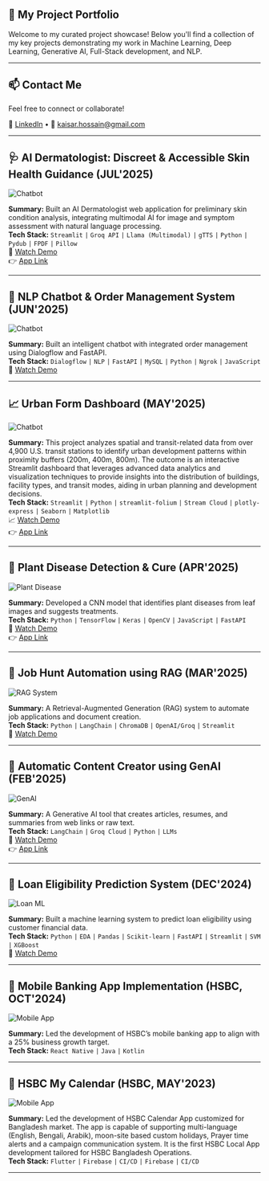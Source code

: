 ## 🚀 My Project Portfolio

Welcome to my curated project showcase! Below you'll find a collection of my key projects demonstrating my work in Machine Learning, Deep Learning, Generative AI, Full-Stack development, and NLP.

---

## 📫 Contact Me
Feel free to connect or collaborate!

🔗 [LinkedIn](https://linkedin.com/in/kaisarhossain/) • 📧 kaisar.hossain@gmail.com

---

## 🩺 AI Dermatologist: Discreet & Accessible Skin Health Guidance (JUL'2025)
![Chatbot](icons/project10.png)

**Summary:** Built an AI Dermatologist web application for preliminary skin condition analysis, integrating multimodal AI for image and symptom assessment with natural language processing.  
**Tech Stack:** `Streamlit` `|` `Groq API` `|` `Llama (Multimodal)` `|` `gTTS` `|` `Python` `|` `Pydub` `|` `FPDF` `|` `Pillow`  
🎥 [Watch Demo](https://youtu.be/Jlgfb5rJ0eY)  
👉 [App Link](https://kaisar-ai-dermatologist.streamlit.app/)

---

## 🤖 NLP Chatbot & Order Management System (JUN'2025)
![Chatbot](icons/project5.png)

**Summary:** Built an intelligent chatbot with integrated order management using Dialogflow and FastAPI.  
**Tech Stack:** `Dialogflow` `|` `NLP` `|` `FastAPI` `|` `MySQL` `|` `Python` `|` `Ngrok` `|` `JavaScript`  
🎥 [Watch Demo](https://youtu.be/FXdmZJ5D6ME)

---

## 📈 Urban Form Dashboard (MAY'2025)
![Chatbot](icons/project7.png)

**Summary:** This project analyzes spatial and transit-related data from over 4,900 U.S. transit stations to identify urban development patterns within proximity buffers (200m, 400m, 800m). The outcome is an interactive Streamlit dashboard that leverages advanced data analytics and visualization techniques to provide insights into the distribution of buildings, facility types, and transit modes, aiding in urban planning and development decisions.  
**Tech Stack:** `Streamlit` `|` `Python` `|` `streamlit-folium` `|` `Stream Cloud` `|` `plotly-express` `|` `Seaborn` `|` `Matplotlib`  
📈 [Watch Demo](https://tod-urbanform-dashboard.streamlit.app/?embed_options=light_theme,show_toolbar)  
👉 [App Link](https://tod-urbanform-dashboard.streamlit.app/?embed_options=light_theme,show_toolbar)

---

## 🌿 Plant Disease Detection & Cure (APR'2025)
![Plant Disease](icons/project4.png)

**Summary:** Developed a CNN model that identifies plant diseases from leaf images and suggests treatments.  
**Tech Stack:** `Python` `|` `TensorFlow` `|` `Keras` `|` `OpenCV` `|` `JavaScript` `|` `FastAPI`  
🎥 [Watch Demo](https://youtu.be/QVX944amiuU)  
👉 [App Link](https://huggingface.co/spaces/kaisarhossain/PlantDiseaseCure)

---

## 🧾 Job Hunt Automation using RAG (MAR'2025)
![RAG System](image/career_summary.ico)

**Summary:** A Retrieval-Augmented Generation (RAG) system to automate job applications and document creation.  
**Tech Stack:** `Python` `|` `LangChain` `|` `ChromaDB` `|` `OpenAI/Groq` `|` `Streamlit`  
🎥 [Watch Demo](https://youtu.be/i1Zrmp6KFGs)

---

## 🧠 Automatic Content Creator using GenAI (FEB'2025)
![GenAI](icons/project6.png)

**Summary:** A Generative AI tool that creates articles, resumes, and summaries from web links or raw text.  
**Tech Stack:** `LangChain` `|` `Groq Cloud` `|` `Python` `|` `LLMs`  
🎥 [Watch Demo](https://youtu.be/nZsBJbWv_h8)  
👉 [App Link](https://kaisar-social-media-post-genai.streamlit.app/)

---

## 🏦 Loan Eligibility Prediction System (DEC'2024)
![Loan ML](icons/project3.png)

**Summary:** Built a machine learning system to predict loan eligibility using customer financial data.  
**Tech Stack:** `Python` `|` `EDA` `|` `Pandas` `|` `Scikit-learn` `|` `FastAPI` `|` `Streamlit` `|` `SVM` `|` `XGBoost`  
🎥 [Watch Demo](https://youtu.be/esdWcIsgdzU)

---

## 📱 Mobile Banking App Implementation (HSBC, OCT'2024)
![Mobile App](icons/project1.png)

**Summary:** Led the development of HSBC’s mobile banking app to align with a 25% business growth target.  
**Tech Stack:** `React Native` `|` `Java` `|` `Kotlin`

---

## 📱 HSBC My Calendar (HSBC, MAY'2023)
![Mobile App](icons/project1.png)

**Summary:** Led the development of HSBC Calendar App customized for Bangladesh market. The app is capable of supporting multi-language (English, Bengali, Arabik), moon-site based custom holidays, Prayer time alerts and a campaign communication system. It is the first HSBC Local App development tailored for HSBC Bangladesh Operations.  
**Tech Stack:** `Flutter` `|` `Firebase` `|` `CI/CD`   `|` `Firebase` `|` `CI/CD`  

---




